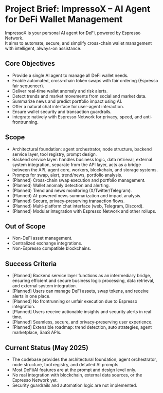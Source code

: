 # Project Brief: ImpressoX – AI Agent for DeFi Wallet Management

ImpressoX is your personal AI agent for DeFi, powered by Espresso Network.  
It aims to automate, secure, and simplify cross-chain wallet management with intelligent, always-on assistance.

## Core Objectives

- Provide a single AI agent to manage all DeFi wallet needs.
- Enable automated, cross-chain token swaps with fair ordering (Espresso fair sequencer).
- Deliver real-time wallet anomaly and risk alerts.
- Detect trends and market movements from social and market data.
- Summarize news and predict portfolio impact using AI.
- Offer a natural chat interface for user-agent interaction.
- Ensure wallet security and transaction guardrails.
- Integrate natively with Espresso Network for privacy, speed, and anti-frontrunning.

## Scope

- Architectural foundation: agent orchestrator, node structure, backend service layer, tool registry, prompt design.
- Backend service layer: handles business logic, data retrieval, external system integration, separate from the API layer, acts as a bridge between the API, agent core, workers, blockchain, and storage systems.
- Prompts for swap, alert, trend/news, portfolio analysis.
- (Planned) Cross-chain swap execution and portfolio management.
- (Planned) Wallet anomaly detection and alerting.
- (Planned) Trend and news monitoring (X/Twitter/Telegram).
- (Planned) AI-powered news summarization and impact analysis.
- (Planned) Secure, privacy-preserving transaction flows.
- (Planned) Multi-platform chat interface (web, Telegram, Discord).
- (Planned) Modular integration with Espresso Network and other rollups.

## Out of Scope

- Non-DeFi asset management.
- Centralized exchange integrations.
- Non-Espresso compatible blockchains.

## Success Criteria

- [Planned] Backend service layer functions as an intermediary bridge, ensuring efficient and secure business logic processing, data retrieval, and external system integration.
- [Planned] Users can manage DeFi assets, swap tokens, and receive alerts in one place.
- [Planned] No frontrunning or unfair execution due to Espresso integration.
- [Planned] Users receive actionable insights and security alerts in real time.
- [Planned] Seamless, secure, and privacy-preserving user experience.
- [Planned] Extensible roadmap: trend detection, auto strategies, agent marketplace, SaaS APIs.

## Current Status (May 2025)

- The codebase provides the architectural foundation, agent orchestrator, node structure, tool registry, and detailed AI prompts.
- Most DeFi/AI features are at the prompt and design level only.
- No real integration with blockchain, external data sources, or the Espresso Network yet.
- Security guardrails and automation logic are not implemented.
